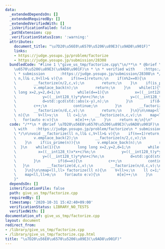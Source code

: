 ```yaml
---
data:
  _extendedDependsOn: []
  _extendedRequiredBy: []
  _extendedVerifiedWith: []
  _isVerificationFailed: false
  _pathExtension: cpp
  _verificationStatusIcon: ':warning:'
  attributes:
    document_title: "\u7D20\u56E0\u6570\u5206\u89E3(\u9AD8\u901F)"
    links:
    - https://judge.yosupo.jp/problem/factorize
    - https://judge.yosupo.jp/submission/28308
  bundledCode: "#line 1 \"give_us_tmp/factorize.cpp\"\n/**\n * @brief \u7D20\u56E0\
    \u6570\u5206\u89E3(\u9AD8\u901F)\n * \n * verified with    :https://judge.yosupo.jp/problem/factorize\n\
    \ * submission       :https://judge.yosupo.jp/submission/28308\n */\n\nvoid __factorize(ll\
    \ n,ll& c,V<ll>& v){\n    if(n==1)return;\n    if(n%2==0){\n        v.emplace_back(2);\n\
    \        __factorize(n/2,c,v);\n        return;\n    }\n    if(is_prime(n)){\n\
    \        v.emplace_back(n);\n        return;\n    }\n    while(1){\n        long\
    \ long x=2,y=2,d=1;\n        while(d==1){\n            x=((__int128_t)x*x+c)%n;\n\
    \            y=((__int128_t)y*y%n+c)%n;\n            y=((__int128_t)y*y%n+c)%n;\n\
    \            d=std::gcd(std::abs(x-y),n);\n        }\n        if(d==n){\n    \
    \        c++;\n            continue;\n        }\n        __factorize(d,c,v);\n\
    \        __factorize(n/d,c,v);\n        return;\n    }\n}\n\nmap<ll,ll> factorize(ll\
    \ n){\n    V<ll>v;\n    ll c=1;\n    __factorize(n,c,v);\n    map<ll,ll>m;\n \
    \   for(auto e:v){\n        m[e]++;\n    }\n    return m;\n}\n"
  code: "/**\n * @brief \u7D20\u56E0\u6570\u5206\u89E3(\u9AD8\u901F)\n * \n * verified\
    \ with    :https://judge.yosupo.jp/problem/factorize\n * submission       :https://judge.yosupo.jp/submission/28308\n\
    \ */\n\nvoid __factorize(ll n,ll& c,V<ll>& v){\n    if(n==1)return;\n    if(n%2==0){\n\
    \        v.emplace_back(2);\n        __factorize(n/2,c,v);\n        return;\n\
    \    }\n    if(is_prime(n)){\n        v.emplace_back(n);\n        return;\n  \
    \  }\n    while(1){\n        long long x=2,y=2,d=1;\n        while(d==1){\n  \
    \          x=((__int128_t)x*x+c)%n;\n            y=((__int128_t)y*y%n+c)%n;\n\
    \            y=((__int128_t)y*y%n+c)%n;\n            d=std::gcd(std::abs(x-y),n);\n\
    \        }\n        if(d==n){\n            c++;\n            continue;\n     \
    \   }\n        __factorize(d,c,v);\n        __factorize(n/d,c,v);\n        return;\n\
    \    }\n}\n\nmap<ll,ll> factorize(ll n){\n    V<ll>v;\n    ll c=1;\n    __factorize(n,c,v);\n\
    \    map<ll,ll>m;\n    for(auto e:v){\n        m[e]++;\n    }\n    return m;\n\
    }"
  dependsOn: []
  isVerificationFile: false
  path: give_us_tmp/factorize.cpp
  requiredBy: []
  timestamp: '2020-10-31 15:42:40+09:00'
  verificationStatus: LIBRARY_NO_TESTS
  verifiedWith: []
documentation_of: give_us_tmp/factorize.cpp
layout: document
redirect_from:
- /library/give_us_tmp/factorize.cpp
- /library/give_us_tmp/factorize.cpp.html
title: "\u7D20\u56E0\u6570\u5206\u89E3(\u9AD8\u901F)"
---
```


